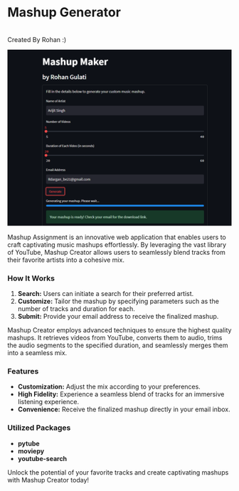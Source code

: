# Mashup Generator
<br>
Created By Rohan :)

<p align="center">
  <img src="assets/mashup.png" width="800">
</p>

Mashup Assignment is an innovative web application that enables users to craft captivating music mashups effortlessly. By leveraging the vast library of YouTube, Mashup Creator allows users to seamlessly blend tracks from their favorite artists into a cohesive mix.

### How It Works

1. **Search:** Users can initiate a search for their preferred artist.
2. **Customize:** Tailor the mashup by specifying parameters such as the number of tracks and duration for each.
3. **Submit:** Provide your email address to receive the finalized mashup.

Mashup Creator employs advanced techniques to ensure the highest quality mashups. It retrieves videos from YouTube, converts them to audio, trims the audio segments to the specified duration, and seamlessly merges them into a seamless mix.

### Features

- **Customization:** Adjust the mix according to your preferences.
- **High Fidelity:** Experience a seamless blend of tracks for an immersive listening experience.
- **Convenience:** Receive the finalized mashup directly in your email inbox.

### Utilized Packages

- **pytube**
- **moviepy**
- **youtube-search**

Unlock the potential of your favorite tracks and create captivating mashups with Mashup Creator today!